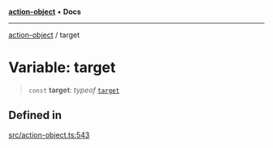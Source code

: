 [**action-object**](../README.md) • **Docs**

***

[action-object](../globals.md) / target

# Variable: target

> `const` **target**: *typeof* [`target`](target.md)

## Defined in

[src/action-object.ts:543](https://github.com/mksunny1/action-object/blob/2f994729170d9fd3715cf0f4d8ea6de29c244fed/src/action-object.ts#L543)
